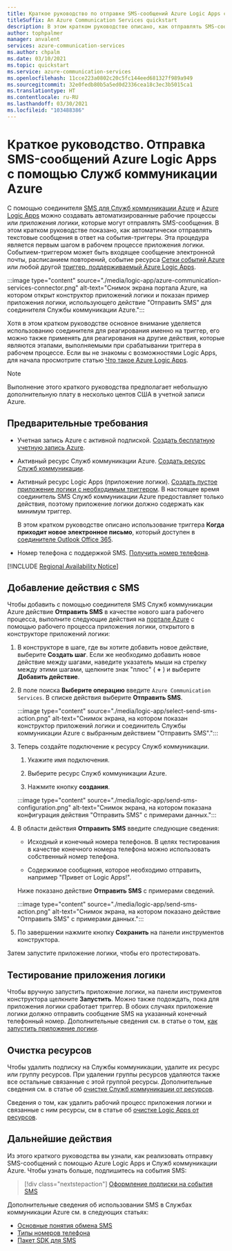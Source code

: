 ```yaml
---
title: Краткое руководство по отправке SMS-сообщений Azure Logic Apps с помощью Служб коммуникации Azure
titleSuffix: An Azure Communication Services quickstart
description: В этом кратком руководстве описано, как отправлять SMS-сообщения в рабочие процессы Azure Logic Apps с помощью соединителя Служб коммуникации Azure.
author: tophpalmer
manager: anvalent
services: azure-communication-services
ms.author: chpalm
ms.date: 03/10/2021
ms.topic: quickstart
ms.service: azure-communication-services
ms.openlocfilehash: 11cce223a0802c20c5fc144eed681327f989a949
ms.sourcegitcommit: 32e0fedb80b5a5ed0d2336cea18c3ec3b5015ca1
ms.translationtype: HT
ms.contentlocale: ru-RU
ms.lasthandoff: 03/30/2021
ms.locfileid: "103488386"
---
```

# <a name="quickstart-send-sms-messages-in-azure-logic-apps-with-azure-communication-services"></a>Краткое руководство. Отправка SMS-сообщений Azure Logic Apps с помощью Служб коммуникации Azure

С помощью соединителя [SMS для Служб коммуникации Azure](../../overview.md) и [Azure Logic Apps](../../../logic-apps/logic-apps-overview.md) можно создавать автоматизированные рабочие процессы или *приложения логики*, которые могут отправлять SMS-сообщения. В этом кратком руководстве показано, как автоматически отправлять текстовые сообщения в ответ на события-триггеры. Эта процедура является первым шагом в рабочем процессе приложения логики. Событием-триггером может быть входящее сообщение электронной почты, расписанием повторений, событие ресурса [Сетки событий Azure](../../../event-grid/overview.md) или любой другой [триггер, поддерживаемый Azure Logic Apps](/connectors/connector-reference/connector-reference-logicapps-connectors).

:::image type="content" source="./media/logic-app/azure-communication-services-connector.png" alt-text="Снимок экрана портала Azure, на котором открыт конструктор приложений логики и показан пример приложения логики, использующего действие &quot;Отправить SMS&quot; для соединителя Службы коммуникации Azure.":::

Хотя в этом кратком руководстве основное внимание уделяется использованию соединителя для реагирования именно на триггер, его можно также применять для реагирования на другие действия, которые являются этапами, выполняемыми при срабатывании триггера в рабочем процессе. Если вы не знакомы с возможностями Logic Apps, для начала просмотрите статью [Что такое Azure Logic Apps](../../../logic-apps/logic-apps-overview.md).

> [!NOTE]
> Выполнение этого краткого руководства предполагает небольшую дополнительную плату в несколько центов США в учетной записи Azure.

## <a name="prerequisites"></a>Предварительные требования

- Учетная запись Azure с активной подпиской. [Создать бесплатную учетную запись Azure](https://azure.microsoft.com/free/?WT.mc_id=A261C142F).

- Активный ресурс Служб коммуникации Azure. [Создать ресурс Служб коммуникации](../create-communication-resource.md).

- Активный ресурс Logic Apps (приложение логики). [Создать пустое приложение логики с необходимым триггером](../../../logic-apps/quickstart-create-first-logic-app-workflow.md). В настоящее время соединитель SMS Служб коммуникации Azure предоставляет только действия, поэтому приложение логики должно содержать как минимум триггер.

  В этом кратком руководстве описано использование триггера **Когда приходит новое электронное письмо**, который доступен в [соединителе Outlook Office 365](/connectors/office365/).

- Номер телефона с поддержкой SMS. [Получить номер телефона](./get-phone-number.md).

[!INCLUDE [Regional Availability Notice](../../includes/regional-availability-include.md)]

## <a name="add-an-sms-action"></a>Добавление действия с SMS

Чтобы добавить с помощью соединителя SMS Служб коммуникации Azure действие **Отправить SMS** в качестве нового шага рабочего процесса, выполните следующие действия на [портале Azure](https://portal.azure.com) с помощью рабочего процесса приложения логики, открытого в конструкторе приложений логики:

1. В конструкторе в шаге, где вы хотите добавить новое действие, выберите **Создать шаг**. Если же необходимо добавить новое действие между шагами, наведите указатель мыши на стрелку между этими шагами, щелкните знак "плюс" ( **+** ) и выберите **Добавить действие**.

1. В поле поиска **Выберите операцию** введите `Azure Communication Services`. В списке действия выберите **Отправить SMS**.

   :::image type="content" source="./media/logic-app/select-send-sms-action.png" alt-text="Снимок экрана, на котором показан конструктор приложений логики и соединитель Службы коммуникации Azure с выбранным действием &quot;Отправить SMS&quot;.":::

1. Теперь создайте подключение к ресурсу Служб коммуникации.

   1. Укажите имя подключения.

   1. Выберите ресурс Служб коммуникации Azure.

   1. Нажмите кнопку **создания**.

   :::image type="content" source="./media/logic-app/send-sms-configuration.png" alt-text="Снимок экрана, на котором показана конфигурация действия &quot;Отправить SMS&quot; с примерами данных.":::

1. В области действия **Отправить SMS** введите следующие сведения: 

   * Исходный и конечный номера телефонов. В целях тестирования в качестве конечного номера телефона можно использовать собственный номер телефона.

   * Содержимое сообщения, которое необходимо отправить, например "Привет от Logic Apps!".

   Ниже показано действие **Отправить SMS** с примерами сведений.

   :::image type="content" source="./media/logic-app/send-sms-action.png" alt-text="Снимок экрана, на котором показано действие &quot;Отправить SMS&quot; с примерами данных.":::

1. По завершении нажмите кнопку **Сохранить** на панели инструментов конструктора.

Затем запустите приложение логики, чтобы его протестировать.

## <a name="test-your-logic-app"></a>Тестирование приложения логики

Чтобы вручную запустить приложение логики, на панели инструментов конструктора щелкните **Запустить**. Можно также подождать, пока для приложения логики сработает триггер. В обоих случаях приложение логики должно отправить сообщение SMS на указанный конечный телефонный номер. Дополнительные сведения см. в статье о том, [как запустить приложение логики](../../../logic-apps/quickstart-create-first-logic-app-workflow.md#run-your-logic-app).

## <a name="clean-up-resources"></a>Очистка ресурсов

Чтобы удалить подписку на Службы коммуникации, удалите их ресурс или группу ресурсов. При удалении группы ресурсов удаляются также все остальные связанные с этой группой ресурсы. Дополнительные сведения см. в статье об [очистке Служб коммуникации от ресурсов](../create-communication-resource.md#clean-up-resources).

Сведения о том, как удалить рабочий процесс приложения логики и связанные с ним ресурсы, см в статье об [очистке Logic Apps от ресурсов](../../../logic-apps/quickstart-create-first-logic-app-workflow.md#clean-up-resources).

## <a name="next-steps"></a>Дальнейшие действия

Из этого краткого руководства вы узнали, как реализовать отправку SMS-сообщений с помощью Azure Logic Apps и Служб коммуникации Azure. Чтобы узнать больше, подпишитесь на события SMS:

> [!div class="nextstepaction"]
> [Оформление подписки на события SMS](./handle-sms-events.md)

Дополнительные сведения об использовании SMS в Службах коммуникации Azure см. в следующих статьях:

- [Основные понятия обмена SMS](../../concepts/telephony-sms/concepts.md)
- [Типы номеров телефона](../../concepts/telephony-sms/plan-solution.md)
- [Пакет SDK для SMS](../../concepts/telephony-sms/sdk-features.md)
